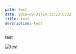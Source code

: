 ```yaml
---
path: test
date: 2019-08-31T14:31:23.653Z
title: test
description: test
---
```

test



![test](/assets/html.png "test")
